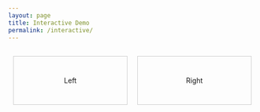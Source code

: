 ```yaml
---
layout: page
title: Interactive Demo
permalink: /interactive/
---
```


<style>
.interactive-container {
  display: flex;
  justify-content: center;
  margin: 20px 0;
}
.interactive-box {
  border: 1px solid #ccc;
  padding: 40px;
  margin: 10px;
  cursor: pointer;
  text-align: center;
  flex: 1;
}
.hidden {
  display: none;
}
</style>

<div class="interactive-container">
  <div id="box-left" class="interactive-box">Left</div>
  <div id="box-right" class="interactive-box">Right</div>
</div>

<div id="result" style="text-align:center; font-weight:bold; font-size:1.5em;"></div>

<script>
  document.addEventListener('DOMContentLoaded', function() {
    const left = document.getElementById('box-left');
    const right = document.getElementById('box-right');
    const result = document.getElementById('result');

    left.addEventListener('click', function() {
      right.classList.add('hidden');
      result.textContent = 'LEFT';
    });

    right.addEventListener('click', function() {
      left.classList.add('hidden');
      result.textContent = 'RIGHT';
    });
  });
</script>

